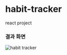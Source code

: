 # habit-tracker
react project

### 결과 화면

![habit tracker](https://user-images.githubusercontent.com/74480236/178434716-29a2b204-a8de-41d2-9fe7-7f5ea48b24ee.PNG)
